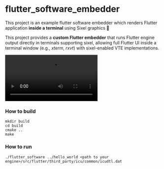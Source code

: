 # flutter_software_embedder

This project is an example flutter software embedder which renders Flutter application **inside a terminal** using Sixel graphics 🎯

This project provides a **custom Flutter embedder** that runs Flutter engine output directly in terminals supporting sixel, allowing full Flutter UI inside a terminal window (e.g., *xterm*, *rxvt*) with sixel-enabled VTE implementations.

![](readme/flutter_term.mp4)

### How to build

```
mkdir build
cd build
cmake ..
make
```

### How to run

```
./flutter_software ../hello_world <path to your engine>/src/flutter/third_party/icu/common/icudtl.dat
```
